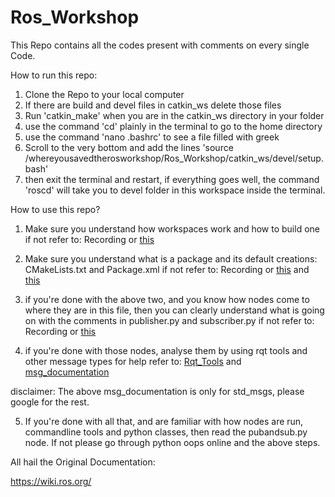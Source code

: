 # Ros_Workshop

This Repo contains all the codes present with comments on every single Code.



How to run this repo:

1) Clone the Repo to your local computer
2) If there are build and devel files in catkin_ws delete those files
3) Run 'catkin_make' when you are in the catkin_ws directory in your folder
4) use the command 'cd' plainly in the terminal to go to the home directory
5) use the command 'nano .bashrc' to see a file filled with greek
6) Scroll to the very bottom and add the lines 'source /whereyousavedtherosworkshop/Ros_Workshop/catkin_ws/devel/setup.bash'
7) then exit the terminal and restart, if everything goes well, the command 'roscd' will take you to devel folder in this workspace inside the terminal.

How to use this repo?

1) Make sure you understand how workspaces work and how to build one
if not refer to: Recording or [this](#https://wiki.ros.org/ROS/Tutorials/InstallingandConfiguringROSEnvironment)

2) Make sure you understand what is a package and its default creations: CMakeLists.txt and Package.xml
if not refer to: Recording or [this](#https://wiki.ros.org/ROS/Tutorials/CreatingPackage) and [this](#https://wiki.ros.org/ROS/Tutorials/BuildingPackages)

3) if you're done with the above two, and you know how nodes come to where they are in this file, then you can clearly understand what is going on with the comments in publisher.py and subscriber.py 
if not refer to: Recording or [this](#https://wiki.ros.org/ROS/Tutorials/WritingPublisherSubscriber%28python%29)

4) if you're done with those nodes, analyse them by using rqt tools and other message types
for help refer to: [Rqt_Tools](#https://wiki.ros.org/ROS/Tutorials/UnderstandingNodes) and [msg_documentation](#http://docs.ros.org/en/melodic/api/std_msgs/html/index-msg.html)

disclaimer: The above msg_documentation is only for std_msgs, please google for the rest.

5) If you're done with all that, and are familiar with how nodes are run, commandline tools and python classes, then read
the pubandsub.py node. If not please go through python oops online and the above steps.


All hail the Original Documentation:

https://wiki.ros.org/
